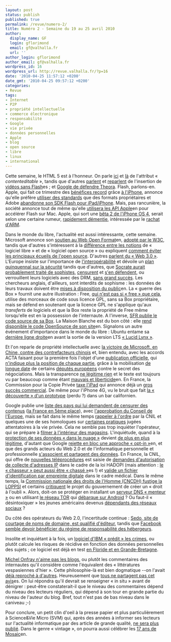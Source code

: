 ```yaml
---
layout: post
status: publish
published: true
permalink: /revue/numero-2/
title: Numéro 2 - Semaine du 19 au 25 avril 2010
author:
  display_name: GF
  login: gflorimond
  email: gf@valhalla.fr
  url: ''
author_login: gflorimond
author_email: gf@valhalla.fr
wordpress_id: 16
wordpress_url: http://revue.valhalla.fr/?p=16
date: '2010-04-25 11:57:12 +0200'
date_gmt: '2010-04-25 09:57:12 +0200'
categories:
- Revue
tags:
- Internet
- P2P
- propriété intellectuelle
- commerce électronique
- responsabilité
- Google
- vie privée
- données personnelles
- Apple
- blog
- open source
- libre
- linux
- international
---
```

<p>Cette semaine, le HTML 5 est à l'honneur. On parle <a href="http://www.valhalla.fr/2010/04/19/contenteditable-html5/">ici</a> et <a href="http://ludovic.rivallain.fr/blog/date/2010/04/18/html5-lattribut-contenteditable.html">là</a> de l'attribut « <i>contenteditable</i> », tandis que d'autres <a href="http://www.macplus.net/magplus/depeche-53186-amusons-nous-avec-le-html-5">parlent</a> et <a href="http://www.macplus.net/magplus/depeche-53195-amusons-nous-avec-l-html-5-suite">reparlent</a> de l'insertion de <a href="http://www.elpais.com/articulo/portada/alternativa/Flash/elpepisupcib/20100422elpcibpor_1/Tes">vidéos sans Flash</a><span class="lang">es</span> ; et <a href="http://www.framablog.org/index.php/post/2010/04/19/video-web-format-ogg-theora-h264-google"> Google de défendre Theora</a>. Flash, parlons-en. Apple, qui fait ce trimestre des <a href="http://www.macbidouille.com/news/2010/04/21/encore-un-trimestre-record-pour-apple">bénéfices record</a> grâce <a href="http://www.lemonde.fr/economie/article/2010/04/21/l-action-apple-s-envole-grace-a-l-iphone_1340469_3234.html">à l'iPhone</a>, annonce qu'elle préfère <a href="http://www.macgeneration.com/news/voir/151961/apple-flash-est-proprietaire-nous-supportons-les-standards">utiliser des standards</a> que des formats propriétaires et Adobe <a href="http://www.macgeneration.com/news/voir/151881/adobe-arrete-les-frais-sur-flash-cs5-et-l-iphone">abandonne son SDK Flash pour iPad/iPhone</a>. Mais, pas rancunière, la société annonce tout de même qu'elle <a href="http://arstechnica.com/apple/news/2010/04/adobe-will-accelerate-flash-video-using-new-apple-api.ars">utilisera les API Apple</a><span class="lang">en</span> pour accélérer Flash sur Mac. Apple, qui sort une <a href="http://www.igeneration.fr/iphone/iphone-os-4-beta-2-est-disponible-11190">bêta 2 de l'iPhone OS 4</a>, serait selon une certaine rumeur, <a href="http://www.macgeneration.com/news/voir/152101/arm-pourquoi-nous-racheter">rapidement démentie</a>, intéressée par le <a href="http://www.lemondeinformatique.fr/actualites/lire-apple-s-offrirait-arm-30502.html">rachat d'ARM</a>.</p>
<p>Dans le monde du libre, l'actualité est aussi intéressante, cette semaine. Microsoft annonce son <a href="http://arstechnica.com/microsoft/news/2010/04/microsoft-throws-its-weight-behind-web-open-font-format.ars">soutien au Web Open Format</a><span class="lang">en</span>, <a href="http://www.clubic.com/internet/actualite-336654-w3c-web-open-font.html">adopté par le W3C</a>, tandis que d'autres s'intéressent à la <a href="http://linuxfr.org/~naparuba/29626.html">différence entre les notions</a> de « logiciel libre » et de « logiciel open source » ou expliquent <a href="http://philippe.scoffoni.net/9-facons-eviter-ecueils-open-source/">comment éviter les principaux écueils de l'open source</a>. D'autres <a href="http://www.clubic.com/actualite-333504-eric-delcroix-web-semantique-utopie.html">parlent du « Web 3.0 »</a>. L'Europe insiste sur l'importance de <a href="http://www.pcinpact.com/actu/news/56453-decalaration-grenade-standards-ouverts-interoperabilite.htm">l'interopérabilité</a> et dévoile un <a href="http://www.clubic.com/antivirus-securite-informatique/actualite-336594-commission-europeenne-plan-quinquennal-securite.html">plan quinquennal sur la sécurité</a> tandis que d'autres, que <a href="http://www.framablog.org/index.php/post/2010/04/20/socrate-logiciel-libre-partage-du-savoir">Socrate aurait probablement traité de sophistes</a>, <a href="http://www.framablog.org/index.php/post/2010/04/21/inpi-censure-le-libre">censurent</a> et <a href="http://www.numerama.com/magazine/15565-l-inpi-et-la-cite-des-sciences-voulaient-eviter-tout-melange-des-genres.html">s'en défendent</a>, ou verrouillent leurs logiciels avec des DRM, <a href="http://www.ubergizmo.com/fr/archives/2010/04/le_drm_controverse_dubisoft_est_contourne.php">sans grand succès</a>. Les chercheurs anglais, d'ailleurs, sont interdits de sophisme : les données de leurs travaux doivent être <a href="http://yro.slashdot.org/story/10/04/21/2156215/UK-University-Researchers-Must-Make-Data-Available">mises à disposition du public</a><span class="lang">en</span>. La « guerre des Box » fournit une autre illustration : Free, <a href="http://www.pcinpact.com/actu/news/56440-freebox-free-iptables-busybox.htm">qui n'est pas si « free » que cela</a>, utilise des morceaux de code sous licence GPL, sans sa Box propriétaire, mais se défend en soutenant que la licence GPL ne s'applique qu'aux <i>transferts</i> de logiciels et que la Box reste la propriété de Free même lorsqu'elle est en la possession de l'internaute. A l'inverse, <a href="http://www.journaldugeek.com/2010/04/22/le-code-source-de-la-neuf-box-diffuse-par-sfr/">SFR publie le code source de sa Box</a>. La Maison Blanche est du bon côté : elle <a href="http://yro.slashdot.org/story/10/04/23/132257/WhiteHousegov-Releases-Open-Source-Code">rend disponible le code OpenSource de son site</a><span class="lang">en</span>. Signalons un autre événement d'importance dans le monde du libre : Ubuntu entame sa <a href="http://www.linux.com/distrocentral/distronews/301637:development-release-ubuntu-1004-rc">dernière ligne droite</a><span class="lang">en</span> avant la sortie de la version LTS <a href="http://blog.nizarus.org/2010/04/ubuntu-lalbum-de-famille">« Lucid Lynx »</a>.</p>
<p>Et l'on reparle de propriété intellectuelle avec <a href="http://pro.clubic.com/entreprises/microsoft/actualite-336910-microsoft-remporte-proces-contrefacteurs-chinois.html">la victoire de Microsoft, en Chine, contre des contrefacteurs chinois</a> et, bien entendu, avec les accords ACTA faisant pour la première fois l'objet d'une <a href="http://www.numerama.com/magazine/15556-acta-publication-officielle-d-un-texte-consolide.html">publication officielle</a>, qui <a href="http://www.michaelgeist.ca/content/view/4972/125/">n'indique plus la position de chaque partie</a>, grâce à la mobilisation <a href="http://pro.clubic.com/legislation-loi-internet/telechargement-illegal/actualite-336728-acta-point-vue-catherine-trautmann.html">de longue date</a> de certains <a href="http://www.clubic.com/telecharger/logiciel-telechargement-p2p/actualite-336588-acta-strategie-mondiale-anti-telechargement.html">députés européens</a> contre le secret des négociations. Mais la transparence <a href="http://www.laquadrature.net/fr/acta-un-semblant-de-transparence-ne-legitime-rien">ne légitime rien</a> et le texte est toujours vu par beaucoup comme étant <a href="http://arstechnica.com/tech-policy/news/2010/04/acta-is-here.ars">mauvais et liberticide</a><span class="lang">en</span>. En France, la Commission pour la Copie Privée <a href="http://www.pcinpact.com/actu/news/56449-taxe-copie-privee-remuneration-ipad.htm">taxe l'iPad</a> qui annonce déjà un <a href="http://www.numerama.com/magazine/15580-gros-succes-commercial-en-vue-aux-usa-pour-l-ipad-3g.html">gros succès commercial</a>. De même pour l'iPhone 4G, vu le bruit que fait <a href="http://www.journaldugeek.com/2010/04/19/liphone-4g-devoile-cette-fois-cest-la-bonne/">la « découverte » d'un prototype</a> (perdu ?) dans un bar californien.</p>
<p>Google publie une <a href="http://linuxfr.org/~patrick_g/29641.html">liste des pays qui lui demandent de censurer des contenus</a> (<a href="http://www.mediapart.fr/journal/culture-idees/200410/google-jongle-avec-la-transparence-et-la-vie-privee">la France en 5ème place</a>), avec <a href="http://www.clubic.com/internet/actualite-336882-censure-conseil-europe-approuve-transparence-google.html">l'approbation du Conseil de l'Europe</a>, mais se fait dans le même temps <a href="http://www.lemondeinformatique.fr/actualites/lire-plusieurs-regulateurs-interpellent-google-sur-la-vie-privee-30478.html">rappeler à l'ordre</a> par la CNIL et quelques une de ses homologues sur <a href="http://www.pcinpact.com/actu/news/56465-google-buzz-cnil-gmail-donnees.htm">certaines pratiques</a> jugées attentatoires à la vie privée. Cela ne semble pas trop inquiéter l'opérateur, qui se prépare à <a href="http://www.pcinpact.com/actu/news/56495-google-places-shop-view.htm">filmer à l'intérieur des magasins</a>. L'inquiétude, quand à la <a href="http://www.lemondeinformatique.fr/actualites/lire-quid-des-protections-des-donnees-dans-le-cloud-30492.html">protection de ses données « dans le nuage »</a> devient <a href="http://www.lemondeinformatique.fr/actualites/lire-aux-etats-unis-le-cloud-progresse-mais-les-frustrations-aussi-30473.html">de plus en plus légitime</a>, d'autant que Google <a href="http://arstechnica.com/web/news/2010/04/googles-opt-in-dystopia.ars">rejette en bloc une approche « opt-in »</a><span class="lang">en</span>, et que des grands acteurs du Web 2.0 et de l'informatique personnelle et professionnelle <a href="http://www.macgeneration.com/news/voir/151931/microsoft-et-facebook-lancent-la-suite-en-ligne-docs.com">s'associent et partagent des données</a>. En France, la CNIL, qui offre de <a href="http://www.les-infostrateges.com/actu/1004946/cnil-toutes-les-procedures-maintenant-en-ligne">nouvelles téléprocédures</a> est saisie de <a href="http://www.numerama.com/magazine/15564-hadopi-la-cnil-saisie-pour-autoriser-la-collecte-des-adresses-ip.html">demandes d'autorisation de collecte d'adresses IP</a> dans le cadre de la loi HADOPI (mais attention : <a href="http://www.elpais.com/articulo/tecnologia/P2P/cazador/cazado/elpeputec/20100423elpeputec_2/Tes">le « chasseur » peut aussi être « chassé »</a><span class="lang">es</span> !) et <a href="http://www.lemondeinformatique.fr/actualites/lire-la-cnil-valide-l-identification-par-empreinte-digitale-a-fichier-central-30465.html">valide un fichier d'identification par empreinte digitale</a> dans le cadre médical. Dans le même temps, la <a href="http://www.numerama.com/magazine/15566-la-commission-nationale-des-droits-de-l-homme-fustige-la-loppsi.html">Commission nationale des droits de l'Homme (CNCDH) fustige la LOPPSI</a> et certains <a href="http://pro.clubic.com/actualite-e-business/actualite-336740-pourquoi-faudrait-oublier-droit-oubli-numerique-tribune-yan-claeyssen.html">critiquent</a> le projet du gouvernement de créer un « droit à l'oubli ». Alors, doit-on se protéger en installant un <a href="http://geekfault.org/2010/04/24/dns-menteur/">serveur DNS « menteur »</a> ou en utilisant <a href="http://www.valhalla.fr/2010/03/04/informatique-personnelle-et-securite/#44">le réseau TOR</a> qui <a href="http://www.numerama.com/magazine/15543-le-reseau-anonyme-tor-debarque-sur-android.html">débarque sur Android</a> ? Ou faut-il « désintoxiquer » les jeunes américains devenus <a href="http://www.numerama.com/magazine/15585-les-jeunes-sont-accros-au-web-social-selon-une-etude-americaine.html">dépendants des réseaux sociaux</a> ?</p>
<p>Du côté des opérateurs du Web 2.0, l'incertitude continue : <a href="http://www.legalis.net/article.php3?id_article=2896">Sedo, site de courtage de noms de domaine, est qualifié d'éditeur</a>, tandis que <a href="http://www.legalis.net/article.php3?id_article=2899">Facebook semble devoir bénéficier du régime de responsabilité des hébergeurs</a>.</p>
<p>Insolite et inquiétant à la fois, un <a href="http://pro.clubic.com/entreprises/ibm/actualite-335952-ibm-floride-logiciel-prevision-crimes.html">logiciel d'IBM « prédit » les crimes</a>, ou plutôt calcule les risques de récidive en fonction des données personnelles des sujets ; ce logiciel est déjà en test <a href="http://www.lemonde.fr/technologies/article/2010/04/21/un-logiciel-d-aide-a-la-decision-pour-la-justice_1340826_651865.html">en Floride et en Grande-Bretagne</a>.</p>
<p><a href="http://www.mac4ever.com/news/53544/michel_onfray_s_en_prend_aux_commentaires_sur_le_web/">Michel Onfray n'aime pas les blogs</a>, ou plutôt les commentaires des internautes qu'il considère comme l'équivalent des « littératures vespasiennes d'hier ». Cette philosophie-là est bien dogmatique --on l'avait <a href="http://www.valhalla.fr/2009/09/19/blamez-le-contenant-oubliez-le-contenu/">déjà reproché à d'autres</a>. Heureusement que <a href="http://www.elpais.com/articulo/cultura/Internet/novela/escribir/elpepicul/20100422elpepicul_3/Tes">tous ne partagent pas cet avis</a><span class="lang">es</span>. On lui répondra qu'il devrait se renseigner « in situ » avant de dénigrer : peut-être constaterait-il que le niveau des commentaires dépend du niveau des lecteurs réguliers, qui dépend à son tour en grande partie du niveau de l'auteur du blog. Bref, tout n'est pas de bas niveau dans le caniveau ;-)</p>
<p>Pour conclure, un petit clin d'oeil à la presse papier et plus particulièrement à Science&Vie Micro (SVM) qui, après des années à informer ses lecteurs sur l'actualité informatique par des article de grande qualité, <a href="http://www.clubic.com/internet/actualite-337076-presse-info-fin-parcours-svm-pc-expert.html">ne sera plus publié</a>. Dans le genre « vintage », on pourra aussi célébrer les <a href="http://www.wired.com/thisdayintech/2010/04/0422mosaic-web-browser">17 ans de Mosaic</a><span class="lang">en</span>.</p>
